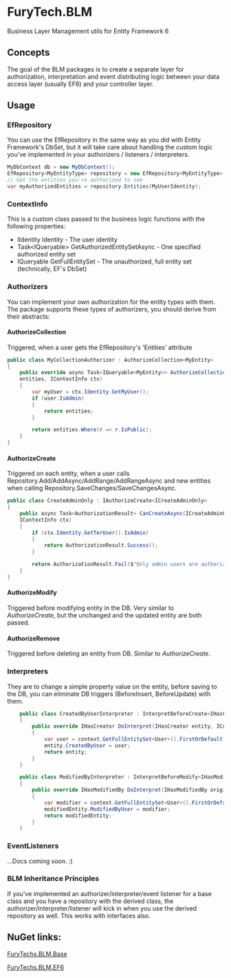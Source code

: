 # FuryTech.BLM
Business Layer Management utils for Entity Framework 6

## Concepts

The goal of the BLM packages is to create a separate layer for authorization, interpretation and event distributing logic between your data access layer (usually EF6) and your controller layer.

## Usage

### EfRepository
You can use the EfRepository<T> in the same way as you did with Entity Framework's DbSet<T>, but it will take care about handling the custom logic you've implemented in your authorizers / listeners / interpreters.
```cs
MyDbContext db = new MyDbContext();
EfRepository<MyEntityType> repository = new EfRepository<MyEntityType>(db);
// Get the entities you're authorized to see
var myAuthorizedEntities = repository.Entities(MyUserIdentity);
```
### ContextInfo
This is a custom class passed to the business logic functions with the following properties:
* IIdentity Identity - The user identity
* Task<IQueryable<T>> GetAuthorizedEntitySetAsync<T> - One specified authorized entity set
* IQueryable<T> GetFullEntitySet<T> - The unauthorized, full entity set (technically, EF's DbSet<T>)

### Authorizers
You can implement your own authorization for the entity types with them. The package supports these types of authorizers, you should derive from their abstracts:
#### AuthorizeCollection
Triggered, when a user gets the EfRepository's 'Entities' attribute
```cs
public class MyCollectionAuthorizer : AuthorizeCollection<MyEntity>
{
    public override async Task<IQueryable<MyEntity>> AuthorizeCollectionAsync(IQueryable<MyEntity>
    entities, IContextInfo ctx)
    {
        var myUser = ctx.Identity.GetMyUser();
        if (user.IsAdmin)
        {
            return entities;
        }

        return entities.Where(r => r.IsPublic);
    }
}
```
#### AuthorizeCreate
Triggered on each entity, when a user calls Repository.Add/AddAsync/AddRange/AddRangeAsync and new entities when calling Repository.SaveChanges/SaveChangesAsync.
```cs
public class CreateAdminOnly : IAuthorizeCreate<ICreateAdminOnly>
{
    public async Task<AuthorizationResult> CanCreateAsync(ICreateAdminOnly entity,
    IContextInfo ctx)
    {
        if (ctx.Identity.GetTerUser().IsAdmin)
        {
            return AuthorizationResult.Success();
        }

        return AuthorizationResult.Fail($"Only admin users are authorized to create entity with type '{entity.GetType().FullName}'", entity);
    }
}
```
#### AuthorizeModify
Triggered before modifying entity in the DB. Very similar to *AuthorizeCreate*, but the unchanged and the updated entity are both passed.

#### AuthorizeRemove
Triggered before deleting an entity from DB. Similar to *AuthorizeCreate*.

### Interpreters
They are to change a simple property value on the entity, before saving to the DB, you can eliminate DB triggers (BeforeInsert, BeforeUpdate) with them.
```cs
    public class CreatedByUserInterpreter : InterpretBeforeCreate<IHasCreator>
    {
        public override IHasCreator DoInterpret(IHasCreator entity, IContextInfo context)
        {
            var user = context.GetFullEntitySet<User>().FirstOrDefault(a => a.LoginName == context.Identity.Name);
            entity.CreatedByUser = user;
            return entity;
        }
    }

    public class ModifiedByInterpreter : InterpretBeforeModify<IHasModifiedBy>
    {
        public override IHasModifiedBy DoInterpret(IHasModifiedBy originalEntity, IHasModifiedBy modifiedEntity, IContextInfo context)
        {
            var modifier = context.GetFullEntitySet<User>().FirstOrDefault(a => a.LoginName == context.Identity.Name);
            modifiedEntity.ModifiedByUser = modifier;
            return modifiedEntity;
        }
    }
```

### EventListeners
...Docs coming soon. :)

### BLM Inheritance Principles

If you've implemented an authorizer/interpreter/event listener for a base class and you have a repository with the derived class, the authorizer/interpreter/listener will kick in when you use the derived repository as well. This works with interfaces also.

## NuGet links:

[FuryTechs.BLM.Base](https://www.nuget.org/packages/FuryTechs.BLM.Base)

[FuryTechs.BLM.EF6](https://www.nuget.org/packages/FuryTechs.BLM.EF6)
